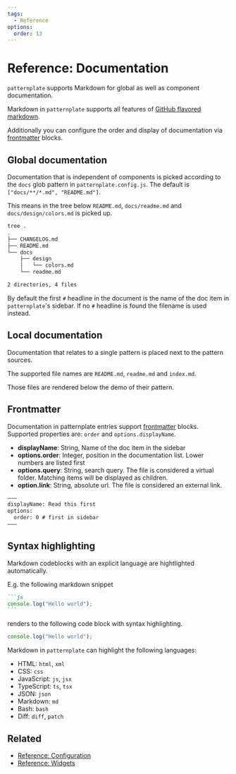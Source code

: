 ```yaml
---
tags:
  - Reference
options:
  order: 13
---
```


# Reference: Documentation

`patternplate` supports Markdown for global as well as component documentation.

Markdown in `patternplate` supports all features of [GitHub flavored markdown][github-flavored-markdown].

Additionally you can configure the order and display of documentation via [frontmatter][frontmatter] blocks.

## Global documentation

Documentation that is independent of components is picked according to the `docs` glob pattern
in `patternplate.config.js`. The default is `["docs/**/*.md", "README.md"]`. 

This means in the tree below `README.md`, `docs/readme.md` and `docs/design/colors.md`
is picked up.

```bash
tree .
.
├── CHANGELOG.md
├── README.md
└── docs
    ├── design
    │   └── colors.md
    └── readme.md

2 directories, 4 files
```

By default the first `#` headline in the document is the name of the doc item in `patternplate`'s sidebar. If no `#` headline is found the filename is used instead. 

## Local documentation

Documentation that relates to a single pattern  is placed next to the pattern sources.

The supported file names are `README.md`, `readme.md` and `index.md`. 

Those files are rendered below the demo of their pattern.

## Frontmatter 

Documentation in patternplate entries support [frontmatter][frontmatter] blocks. Supported
properties are: `order` and `options.displayName`.

* **displayName**: String, Name of the doc item in the sidebar
* **options.order**: Integer, position in the documentation list. Lower numbers are listed first
* **options.query**: String, search query. The file is considered a virtual folder. Matching items will be displayed as children.
* **option.link**: String, absolute url. The file is considered an external link.

```md
–––
displayName: Read this first
options:
  order: 0 # first in sidebar
–––
```

## Syntax highlighting

Markdown codeblocks with an explicit language are hightlighted automatically. 

E.g. the following markdown snippet

````md
```js
console.log("Hello world");
```
````

renders to the following code block with syntax highlighting.

```js
console.log("Hello world");
```

Markdown in `patternplate` can highlight the following languages:

* HTML: `html`, `xml`
* CSS: `css`
* JavaScript: `js`, `jsx`
* TypeScript: `ts`, `tsx`
* JSON: `json`
* Markdown: `md`
* Bash: `bash`
* Diff: `diff`, `patch`

## Related

* [Reference: Configuration](./doc/docs/reference/configuration)
* [Reference: Widgets](./doc/docs/reference/widgets)

[frontmatter]: https://jekyllrb.com/docs/frontmatter/
[github-flavored-markdown]: https://guides.github.com/features/mastering-markdown/
